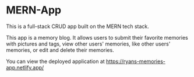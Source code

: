 # MERN-App

This is a full-stack CRUD app built on the MERN tech stack. 

This app is a memory blog. It allows users to submit their favorite memories with pictures and tags, view other users' memories, like other users' memories, or edit and delete their memories.


You can view the deployed application at https://ryans-memories-app.netlify.app/
